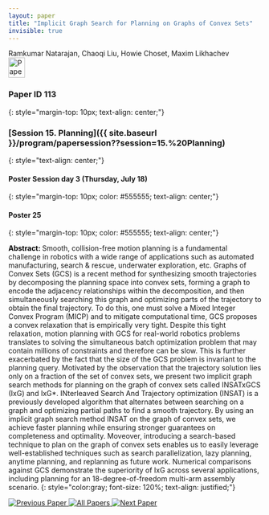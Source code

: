 ```yaml
---
layout: paper
title: "Implicit Graph Search for Planning on Graphs of Convex Sets"
invisible: true
---
```

<div class="paper-authors">
<div class="paper-author-box">
    <div class="paper-author-name">Ramkumar Natarajan, Chaoqi Liu, Howie Choset, Maxim Likhachev</div>
    <div class="paper-author-uni"></div>
</div>

</div><div class="paper-pdf">
                <div> <a href="https://enriquecoronadozu.github.io/rssproceedings2024/rss20/p113.pdf"><img src="{{ site.baseurl }}/images/paper_link.png" alt="Paper Website" width = "33"  height = "40"/></a> </div>
                </div>

### Paper ID 113
{: style="margin-top: 10px; text-align: center;"}

### [Session 15. Planning]({{ site.baseurl }}/program/papersession??session=15.%20Planning)
{: style="text-align: center;"}

#### Poster Session day 3 (Thursday, July 18)
{: style="margin-top: 10px; color: #555555; text-align: center;"}

#### Poster 25
{: style="margin-top: 10px; color: #555555; text-align: center;"}

<b style="color: black;">Abstract: </b>Smooth, collision-free motion planning is a fundamental challenge in robotics with a wide range of applications such as automated manufacturing, search \& rescue, underwater exploration, etc. Graphs of Convex Sets (GCS) is a recent method for synthesizing smooth trajectories by decomposing the planning space into convex sets, forming a graph to encode the adjacency relationships within the decomposition, and then simultaneously searching this graph and optimizing parts of the trajectory to obtain the final trajectory. To do this, one must solve a Mixed Integer Convex Program (MICP) and to mitigate computational time, GCS proposes a convex relaxation that is empirically very tight. Despite this tight relaxation, motion planning with GCS for real-world robotics problems translates to solving the simultaneous batch optimization problem that may contain millions of constraints and therefore can be slow. This is further exacerbated by the fact that the size of the GCS problem is invariant to the planning query. Motivated by the observation that the trajectory solution lies only on a fraction of the set of convex sets, we present two implicit graph search methods for planning on the graph of convex sets called INSATxGCS (IxG) and IxG*. INterleaved Search And Trajectory optimization (INSAT) is a previously developed algorithm that alternates between searching on a graph and optimizing partial paths to find a smooth trajectory. By using an implicit graph search method INSAT on the graph of convex sets, we achieve faster planning while ensuring stronger guarantees on completeness and optimality. Moveover, introducing a search-based technique to plan on the graph of convex sets enables us to easily leverage well-established techniques such as search parallelization, lazy planning, anytime planning, and replanning as future work. Numerical comparisons against GCS demonstrate the superiority of IxG across several applications, including planning for an 18-degree-of-freedom multi-arm assembly scenario.
{: style="color:gray; font-size: 120%; text-align: justified;"}


<div class="paper-menu">
<a href="{{ site.baseurl }}/program/papers/112/"> <img src="{{ site.baseurl }}/images/previous_paper_icon.png" alt="Previous Paper" title="Previous Paper"/> </a>
<a href="{{ site.baseurl }}/program/papers"><img src="{{ site.baseurl }}/images/overview_icon.png" alt="All Papers" title="All Papers"/> </a>
<a href="{{ site.baseurl }}/program/papers/114/"> <img src="{{ site.baseurl }}/images/next_paper_icon.png" alt="Next Paper" title="Next Paper"/> </a>

</div>

